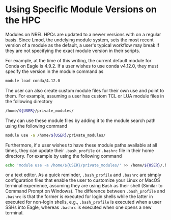 # Using Specific Module Versions on the HPC

Modules on NREL HPCs are updated to a newer versions with on a regular basis.
Since Lmod, the undelying module system, sets the most recent version of a module as the default, a user's typical workflow may break if they are not specifying the exact module version in their scripts.

For example, at the time of this writing, the current default module for Conda on Eagle is 4.9.2.
If a user wishes to use conda v4.12.0, they must specify the version in the module command as

```bash
module load conda/4.12.0
```

The user can also create custom module files for their own use and point to them.
For example, assuming a user has custom TCL or LUA module files in the following directory

```bash
/home/${USER}/private_modules/
```

They can use these module files by adding it to the module search path using the following command

```bash
module use -a /home/${USER}/private_modules/
```

Furthermore, if a user wishes to have these module paths available at all times, they can update their `.bash_profile` or `.bashrc` file in their home directory. For example by using the following command

```bash
echo 'module use -a /home/${USER}/private_modules/' >> /home/${USER}/.bash_profile
```

or a text editor.
As a quick reminder, `.bash_profile` and `.bashrc` are simply configuration files that enable the user to customize your Linux or MacOS terminal experience, assuming they are using Bash as their shell (Similar to Command Prompt on Windows).
The difference between `.bash_profile` and `.bashrc` is that the former is executed for login shells while the latter in executed for non-login shells, e.g., `.bash_profile` is executed when a user SSHs into Eagle, whereas `.bashrc` is executed when one opens a new terminal.